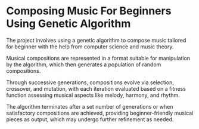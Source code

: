 # Composing Music For Beginners Using Genetic Algorithm

The project involves using a genetic algorithm to compose music tailored for beginner with the help from computer science and music theory. 

Musical compositions are represented in a format suitable for manipulation by the algorithm, which then generates a population of random compositions. 

Through successive generations, compositions evolve via selection, crossover, and mutation, with each iteration evaluated based on a fitness function assessing musical aspects like melody, harmony, and rhythm. 

The algorithm terminates after a set number of generations or when satisfactory compositions are achieved, providing beginner-friendly musical pieces as output, which may undergo further refinement as needed.
